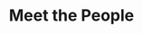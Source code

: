 ---
layout: people
order: 21
title: Meet the People
name: "Jiayuan Ding"
position: "Visiting Researcher"
current: true
headshot: "jiayuan.png"
google_scholar: "https://scholar.google.com/citations?user=7lwkXGEAAAAJ&hl=en"
twitter: ""
---